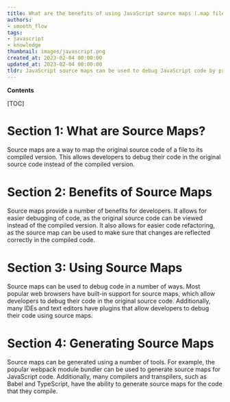 ```yaml
---
title: What are the benefits of using JavaScript source maps (.map files)?
authors:
- smooth_flow
tags:
- javascript
- knowledge
thumbnail: images/javascript.png
created_at: 2023-02-04 00:00:00
updated_at: 2023-02-04 00:00:00
tldr: JavaScript source maps can be used to debug JavaScript code by providing a mapping between the generated code and the original source code.
---
```


**Contents**

[TOC]

# Section 1: What are Source Maps?
Source maps are a way to map the original source code of a file to its compiled version. This allows developers to debug their code in the original source code instead of the compiled version.

# Section 2: Benefits of Source Maps
Source maps provide a number of benefits for developers. It allows for easier debugging of code, as the original source code can be viewed instead of the compiled version. It also allows for easier code refactoring, as the source map can be used to make sure that changes are reflected correctly in the compiled code.

# Section 3: Using Source Maps
Source maps can be used to debug code in a number of ways. Most popular web browsers have built-in support for source maps, which allow developers to debug their code in the original source code. Additionally, many IDEs and text editors have plugins that allow developers to debug their code using source maps.

# Section 4: Generating Source Maps
Source maps can be generated using a number of tools. For example, the popular webpack module bundler can be used to generate source maps for JavaScript code. Additionally, many compilers and transpilers, such as Babel and TypeScript, have the ability to generate source maps for the code that they compile.
